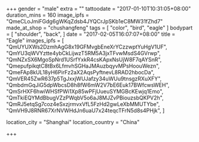 +++
gender = "male"
extra = ""
tattoodate = "2017-01-10T10:31:05+08:00"
duration_mins = 160
image_ipfs = "QmeCLoJmiFGdg6gWKqZdsb4JYQCrJpSKb1eC8MW31fZhd7"
made_at_shop = "chushangfeng"
tags = [
  "color",
  "bird",
  "eagle"
]
bodypart = [
  "shoulder",
  "back",
]
date = "2017-02-05T16:07:07+08:00"
title = "Eagle"
images_ipfs = [
  "QmUYUXWs2DzmhAgG8x19GFMvgbEneXrYCzzwptYuHgV1UF",
  "QmYU3qWVYztte4ybCkLijwzT5RM5A3jxTFvwMsdS4GVrwp",
  "QmNZxSX6MgoSpNrd1USrfYxkR4csKApxNsUjW8F7qAYSnR",
  "QmepufpikqtC8tBx6LfmvhSGHaJMAuzbqyvMPsHoouWezn",
  "QmeFAp8kUL18yH6PirFz2aX2AqsPyftnevL8RAD2hbocDa",
  "QmVER45ZwR637p5TgJxxjWUJafzy34uWUu9tnsgzRXuXFY",
  "QmbdmGqJiG5dpWbcsD8h8fW6mW2V7bE6Euk17BWfcwsWEH",
  "QmSrHXF6hwiWHSfPWi1Xp85wPFjUueuSYMGBcKEwjq1Emo",
  "QmTkiEQYMdBbugVZzPWqbV5o6aJ8MJZvPBiouzsbQKPV2h",
  "QmRJ5etqSg7coz4eSxzjrmvxVfL5FzHd2gwLeXbMMUTYbe",
  "QmVH9J8RNR67XrNVWHdJn6uaU7x24teqcTFrN5d8s4PHjk",
]

location_city = "Shanghai"
location_country = "China"

+++
